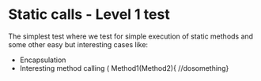 # Static calls - Level 1 test

The simplest test where we test for simple execution of static methods and some other easy but interesting cases like:
- Encapsulation
- Interesting method calling ( Method1(Method2){ //dosomething}
